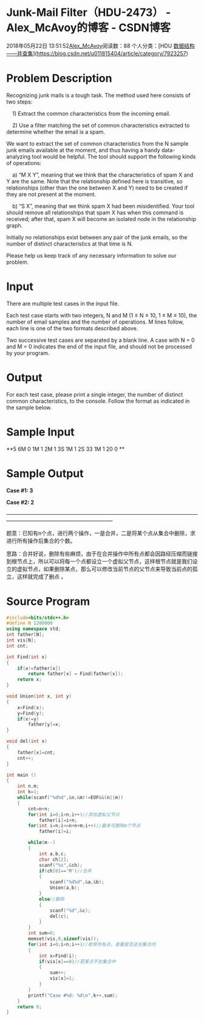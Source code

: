 # Junk-Mail Filter（HDU-2473） - Alex_McAvoy的博客 - CSDN博客





2018年05月22日 13:51:52[Alex_McAvoy](https://me.csdn.net/u011815404)阅读数：88
个人分类：[HDU																[数据结构——并查集](https://blog.csdn.net/u011815404/article/category/8376617)](https://blog.csdn.net/u011815404/article/category/7923257)








> 
# Problem Description

Recognizing junk mails is a tough task. The method used here consists of two steps:

    1) Extract the common characteristics from the incoming email.

    2) Use a filter matching the set of common characteristics extracted to determine whether the email is a spam.

We want to extract the set of common characteristics from the N sample junk emails available at the moment, and thus having a handy data-analyzing tool would be helpful. The tool should support the following kinds of operations:

    a) “M X Y”, meaning that we think that the characteristics of spam X and Y are the same. Note that the relationship defined here is transitive, so relationships (other than the one between X and Y) need to be created if they are not present at the moment.

    b) “S X”, meaning that we think spam X had been misidentified. Your tool should remove all relationships that spam X has when this command is received; after that, spam X will become an isolated node in the relationship graph.

Initially no relationships exist between any pair of the junk emails, so the number of distinct characteristics at that time is N.

Please help us keep track of any necessary information to solve our problem.

# Input

There are multiple test cases in the input file.

Each test case starts with two integers, N and M (1 ≤ N ≤ 10, 1 ≤ M ≤ 10), the number of email samples and the number of operations. M lines follow, each line is one of the two formats described above.

Two successive test cases are separated by a blank line. A case with N = 0 and M = 0 indicates the end of the input file, and should not be processed by your program.

# Output

For each test case, please print a single integer, the number of distinct common characteristics, to the console. Follow the format as indicated in the sample below.

# Sample Input

**5 6M 0 1M 1 2M 1 3S 1M 1 2S 33 1M 1 20 0 **

# Sample Output

**Case #1: 3**

**Case #2: 2**


————————————————————————————————————————————————————————

题意：已知有n个点，进行两个操作，一是合并，二是将某个点从集合中删除，求进行所有操作后集合的个数。

思路：合并好说，删除有些麻烦，由于在合并操作中所有点都会因路经压缩而链接到根节点上，所以可以将每一个点都设立一个虚拟父节点，这样根节点就是我们设立的虚拟节点，如果删除某点，那么可以修改当前节点的父节点来导致当前点的孤立，这样就完成了删点 。

# Source Program

```cpp
#include<bits/stdc++.h>
#define N 1200000
using namespace std;
int father[N];
int vis[N];
int cnt;

int Find(int x)
{
    if(x!=father[x])
        return father[x] = Find(father[x]);
    return x;
}

void Union(int x, int y)
{
    x=Find(x);
    y=Find(y);
    if(x!=y)
        father[y]=x;
}

void del(int x)
{
    father[x]=cnt;
    cnt++;
}

int main ()
{
    int n,m;
    int k=1;
    while(scanf("%d%d",&n,&m)!=EOF&&(n||m))
    {
        cnt=n+n;
        for(int i=0;i<n;i++)//添加虚拟父节点
            father[i]=i+n;
        for(int i=n;i<=n+n+m;i++)//最多可删除m个节点
            father[i]=i;

        while(m--)
        {
            int a,b,c;
            char ch[2];
            scanf("%s",&ch);
            if(ch[0]=='M')//合并
            {
                scanf("%d%d",&a,&b);
                Union(a,b);
            }
            else//删除
            {
                scanf("%d",&c);
                del(c);
            }
        }
        int sum=0;
        memset(vis,0,sizeof(vis));
        for(int i=0;i<n;i++)//枚举所有点，查看是否还在集合内
        {
            int x=Find(i);
            if(vis[x]==0)//若某点不在集合中
            {
                sum++;
                vis[x]=1;
            }
        }
        printf("Case #%d: %d\n",k++,sum);
    }
    return 0;
}
```






